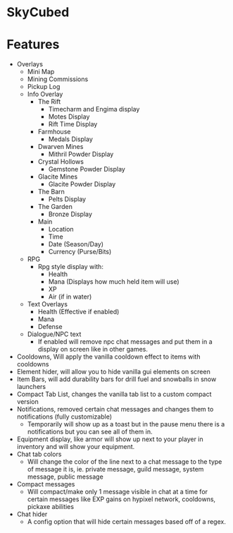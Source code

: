 # SkyCubed


# Features

- Overlays
  - Mini Map
  - Mining Commissions
  - Pickup Log
  - Info Overlay
    - The Rift
      - Timecharm and Engima display
      - Motes Display
      - Rift Time Display
    - Farmhouse
      - Medals Display
    - Dwarven Mines
      - Mithril Powder Display
    - Crystal Hollows
      - Gemstone Powder Display
    - Glacite Mines
      - Glacite Powder Display
    - The Barn
      - Pelts Display
    - The Garden
      - Bronze Display
    - Main
      - Location
      - Time
      - Date (Season/Day)
      - Currency (Purse/Bits)
  - RPG
    - Rpg style display with:
      - Health
      - Mana (Displays how much held item will use)
      - XP
      - Air (if in water)
  - Text Overlays
    - Health (Effective if enabled)
    - Mana
    - Defense
  - Dialogue/NPC text
    - If enabled will remove npc chat messages and put them in a display on screen like in other games.
- Cooldowns, Will apply the vanilla cooldown effect to items with cooldowns
- Element hider, will allow you to hide vanilla gui elements on screen
- Item Bars, will add durability bars for drill fuel and snowballs in snow launchers
- Compact Tab List, changes the vanilla tab list to a custom compact version
- Notifications, removed certain chat messages and changes them to notifications (fully customizable)
  - Temporarily will show up as a toast but in the pause menu there is a notifications but you can see all of them in.
- Equipment display, like armor will show up next to your player in inventory and will show your equipment.
- Chat tab colors
  - Will change the color of the line next to a chat message to the type of message it is, ie. private message, guild message, system message, public message
- Compact messages
  - Will compact/make only 1 message visible in chat at a time for certain messages like EXP gains on hypixel network, cooldowns, pickaxe abilities
- Chat hider
  - A config option that will hide certain messages based off of a regex.